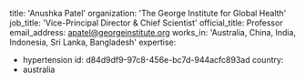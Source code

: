 title: 'Anushka Patel'
organization: 'The George Institute for Global Health'
job_title: 'Vice-Principal Director & Chief Scientist'
official_title: Professor
email_address: apatel@georgeinstitute.org
works_in: 'Australia, China, India, Indonesia, Sri Lanka, Bangladesh'
expertise:
  - hypertension
id: d84d9df9-97c8-456e-bc7d-944acfc893ad
country:
  - australia
